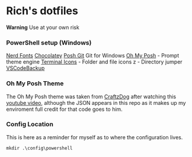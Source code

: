 # Rich's dotfiles

**Warning** Use at your own risk

### PowerShell setup (Windows)

[Nerd Fonts](https://github.com/ryanoasis/nerd-fonts)
[Chocolatey](https://chocolatey.org/)
[Posh Git](https://github.com/dahlbyk/posh-git)
Git for Windows
[Oh My Posh](https://ohmyposh.dev/) - Prompt theme engine
[Terminal Icons](https://github.com/devblackops/Terminal-Icons) - Folder and file icons
z - Directory jumper
[VSCodeBackup](https://github.com/luzkenin/VSCodeBackup)

### Oh My Posh Theme

The Oh My Posh theme was taken from [CraftzDog](https://github.com/craftzdog) after watching this [youtube video](https://www.youtube.com/watch?v=5-aK2_WwrmM&t=2137s), although the JSON appears in this repo as it makes up my enviroment full credit for that code goes to him.

### Config Location 

This is here as a reminder for myself as to where the configuration lives.

```
mkdir .\config\powershell
```